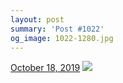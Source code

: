 ```yaml
---
layout: post
summary: 'Post #1022'
og_image: 1022-1280.jpg
---
```


<p>
  <time>
    <a href="/1022">October 18, 2019</a>
  </time>
  <a href="/1022">
    <img src="{{ site.assets_url }}/1022-640.jpg" srcset="{{ site.assets_url }}/1022-320.jpg 320w, {{ site.assets_url }}/1022-640.jpg 640w, {{ site.assets_url }}/1022-960.jpg 960w, {{ site.assets_url }}/1022-1280.jpg 1280w" sizes="(min-width: 700px) 50vw, calc(100vw - 2rem)" />
  </a>
</p>

